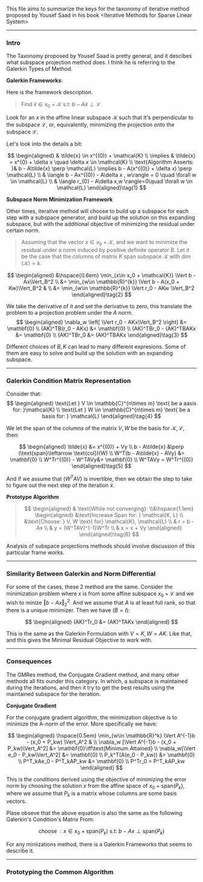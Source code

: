 This file aims to summarize the keys for the taxonomy of iterative method proposed by Yousef Saad in his book \<Iterative Methods for Sparse Linear System\>

---
### **Intro**

The Taxonomy proposed by Yousef Saad is pretty general, and it descibes what subspace projection method does. I think he is referring to the Galerkin Types of Method. 

**Galerkin Frameworks**: 

Here is the framework description. 


> Find $\tilde{x} \in x_0 + \mathcal{K} \text{ s.t: } b - A\tilde{x} \perp \mathcal{L}$

Look for an $x$ in the affine linear subspace $\mathcal{K}$ such that it's perpendicular to the subspace $\mathcal{L}$, or, equivalently, minimizing the projection onto the subspace $\mathcal{L}$. 

Let's look into the details a bit: 

$$
\begin{aligned}
    & \tilde{x} \in x^{(0)} + \mathcal{K}
    \\
    \implies & 
    \tilde{x} = x^{0} + \delta x \quad \delta x \in \mathcal{K}
    \\
    \text{Algorithm Asserts: }& 
    b - A\tilde{x} \perp \mathcal{L} \implies b - A(x^{(0)} + \delta x) \perp \mathcal{L}
    \\
    & \langle b - Ax^{(0)} - A\delta x , w\rangle = 0 \quad \forall w \in \mathcal{L}
   \\
    & \langle r_{0} - A\delta x,w \rangle=0\quad \forall w \in \mathcal{L}
\end{aligned}\tag{1}
$$

**Subspace Norm Minimization Framework**

Other times, iterative method will choose to build up a subspace for each step with a subspace generator, and build up the solution on this expanding subspace, but with the additional objective of minimizing the residual under certain norm. 

> Assuming that the vector $x\in x_0 + \mathcal{K}$, and we want to minimize the residual under a norm induced by positive definite operator $B$. Let it be the case that the columns of matrix $K$ span subspace $\mathcal{K}$ with $\dim(\mathcal K) = k$. 

$$
\begin{aligned}
    &\hspace{0.6em} \min_{x\in x_0 + \mathcal{K}} \Vert b - Ax\Vert_B^2 
    \\
    &= \min_{w\in \mathbb{R}^{k}} 
    \Vert b - A(x_0 + Kw)\Vert_B^2 & 
    \\
    &= \min_{w\in \mathbb{R}^{k}} 
    \Vert 
        r_0 - AKw
    \Vert_B^2
\end{aligned}\tag{2}
$$

We take the derivative of it and set the derivative to zero, this translate the problem to a projection problem under the $A$ norm. 
$$
\begin{aligned}
    \nabla_w \left[
        \Vert r_0 - AKx\Vert_B^2
    \right] &= \mathbf{0}
    \\
    (AK)^TB(r_0 - AKx) &= \mathbf{0}
    \\
    (AK)^TBr_0 - (AK)^TBAKx &= \mathbf{0}
    \\
    (AK)^TBr_0 &= (AK)^TBAKx
\end{aligned}\tag{3}
$$

Different choices of $B, K$ can lead to many different expresions. Some of them are easy to solve and build up the solution with an expanding subspace. 


---
### **Galerkin Condition Matrix Representation**

Consider that: 
$$
\begin{aligned}
\text{Let } V \in \mathbb{C}^{n\times m} \text{ be a aasis for: }\mathcal{K}
\\
\text{Let } W \in \mathbb{C}^{n\times m} \text{ be a basis for: } \mathcal{L}
\end{aligned}\tag{4}
$$

We let the span of the columns of the matrix $V, W$ be the basis for $\mathcal{K}, \mathcal{L}$, then: 

$$
\begin{aligned}
    \tilde{x} &= x^{(0)} + Vy
    \\
    b - A\tilde{x}  &\perp (\text{span}\leftarrow \text{col})(W)
    \\
    W^T(b - A\tilde{x} - AVy) &= \mathbf{0}
    \\
    W^Tr^{(0)} - W^TAVy&= \mathbf{0}
    \\
    W^TAVy = W^Tr^{(0)}
\end{aligned}\tag{5}
$$

And if we assume that $(W^TAV)$ is invertible, then we obtain the step to take to figure out the next step of the iteration $\tilde{x}$. 

**Prototype Algorithm**

> $$
> \begin{aligned}
>     & \text{While not converging}: 
>     \\&\hspace{1.1em}
>          \begin{aligned}
>             &\text{Increase Span for: } \mathcal{K, L}
>             \\
>             &\text{Choose: } V, W \text{ for} \mathcal{K}, \mathcal{L}
>             \\
>             & r = b - Ax
>             \\
>             & y = (W^TAV)^{-1}W^Tr
>             \\
>             & x = x + Vy
>         \end{aligned}
> \end{aligned}\tag{6}
> $$


Analysis of subspace projections methods should involve discussion of this particular frame works. 

---
### **Similarity Between Galerkin and Norm Differential**

For some of the cases, these 2 method are the same. Consider the minimization problem where $x$ is from some affine subspace $x_0 + \mathcal{L}$ and we wish to minize $\Vert b - Ax\Vert_2^2$. And we assume that $A$ is at least full rank, so that there is a unique minimizer. Then we have ($B = I$): 

$$
\begin{aligned}
    (AK)^Tr_0 &= (AK)^TAKx
\end{aligned}
$$

This is the same as the Galerkin Formulation with $V = K, W = AK$. Like that, and this gives the Minimal Residual Objective to work with. 

---
### **Consequences**

The GMRes method, the Conjugate Gradient method, and many other methods all fits ounder this category. In which, a subspace is maintained during the iterations, and then it try to get the best results using the maintained subspace for the iteration. 

**Conjugate Gradient**

For the conjugate gradient algorithm, the minimization objective is to minimize the A-norm of the error. More specifically we have: 

$$
\begin{aligned}
    \hspace{0.5em}
    \min_{w\in \mathbb{R}^k} 
    \Vert 
        A^{-1}b - (x_0 + P_kw)
    \Vert_A^2 & 
    \\
    \nabla_w [\Vert A^{-1}b - (x_0 + P_kw)\Vert_A^2] &= \mathbf{0}\iff\text{Minimum Attained}
    \\
    \nabla_w[\Vert e_0 - P_kw\Vert_A^2] &= \mathbf{0}
    \\
    P_k^T(A(e_0 - P_kw)) &= \mathbf{0}
    \\
    P^T_kAe_0 - P^T_kAP_kw &= \mathbf{0}
    \\
    P^Tr_0 = P^T_kAP_kw
\end{aligned} 
$$

This is the conditions derived using the objective of minimizing the error norm by choosing the solution $x$ from the affine space of $x_0 + \text{span}(P_k)$, where we assume that $P_k$ is a matrix whose columns are some basis vectors. 

Plase obseve that the above equation is also the same as the following Galerkin's Condition's Matrix From: 

$$
\text{choose }:  x\in x_0 + \text{span}(P_k) \text{ s.t: }  
b - Ax \perp \text{span}(P_k)
$$

For any miniizations method, there is a Galerkin Frameworks that seems to describe it. 


---
### **Prototyping the Common Algorithm**






